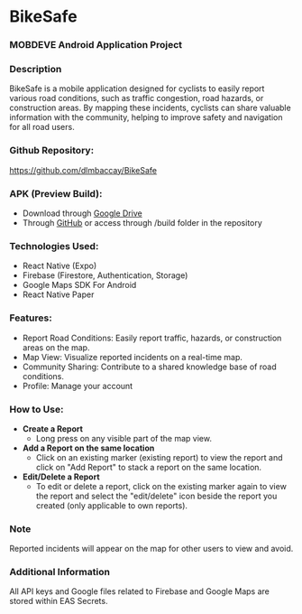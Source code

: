 # BikeSafe

### MOBDEVE Android Application Project

### Description
BikeSafe is a mobile application designed for cyclists to easily report various road conditions, such as traffic congestion, road hazards, or construction areas. By mapping these incidents, cyclists can share valuable information with the community, helping to improve safety and navigation for all road users.


### Github Repository:
https://github.com/dlmbaccay/BikeSafe

### APK (Preview Build):
- Download through [Google Drive](https://drive.google.com/file/d/16jlxontF0gbg68X8fhpXF4AKGp4T6pQh/view?usp=sharing)
- Through [GitHub](https://github.com/dlmbaccay/BikeSafe/tree/main/build) or access through /build folder in the repository


### Technologies Used:
- React Native (Expo)
- Firebase (Firestore, Authentication, Storage)
- Google Maps SDK For Android
- React Native Paper

### Features:

- Report Road Conditions: Easily report traffic, hazards, or construction areas on the map.
- Map View: Visualize reported incidents on a real-time map.
- Community Sharing: Contribute to a shared knowledge base of road conditions.
- Profile: Manage your account

### How to Use:
- <b>Create a Report</b>
  - Long press on any visible part of the map view.
- <b>Add a Report on the same location</b>
  - Click on an existing marker (existing report) to view the report and click on "Add Report" to stack a report on the same location.
- <b>Edit/Delete a Report</b>
  - To edit or delete a report, click on the existing marker again to view the report and select the "edit/delete" icon beside the report you created (only applicable to own reports).

### Note
Reported incidents will appear on the map for other users to view and avoid.

### Additional Information
All API keys and Google files related to Firebase and Google Maps are stored within EAS Secrets.